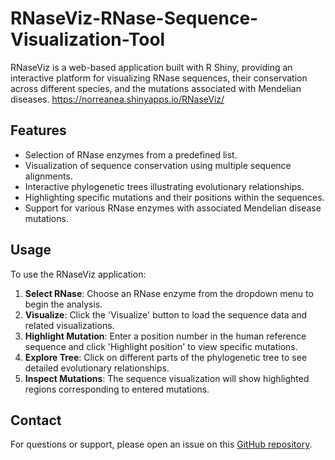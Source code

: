 # RNaseViz-RNase-Sequence-Visualization-Tool

RNaseViz is a web-based application built with R Shiny, providing an interactive platform for visualizing RNase sequences, their conservation across different species, and the mutations associated with Mendelian diseases.
https://norreanea.shinyapps.io/RNaseViz/
## Features

- Selection of RNase enzymes from a predefined list.
- Visualization of sequence conservation using multiple sequence alignments.
- Interactive phylogenetic trees illustrating evolutionary relationships.
- Highlighting specific mutations and their positions within the sequences.
- Support for various RNase enzymes with associated Mendelian disease mutations.

## Usage

To use the RNaseViz application:

1. **Select RNase**: Choose an RNase enzyme from the dropdown menu to begin the analysis.
2. **Visualize**: Click the 'Visualize' button to load the sequence data and related visualizations.
3. **Highlight Mutation**: Enter a position number in the human reference sequence and click 'Highlight position' to view specific mutations.
4. **Explore Tree**: Click on different parts of the phylogenetic tree to see detailed evolutionary relationships.
5. **Inspect Mutations**: The sequence visualization will show highlighted regions corresponding to entered mutations.

## Contact

For questions or support, please open an issue on this [GitHub repository](https://github.com/username/RNaseViz).

